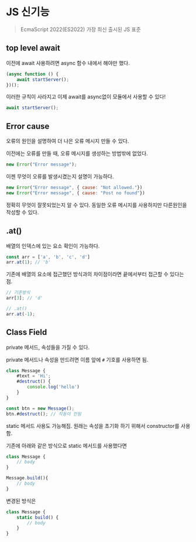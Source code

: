# JS 신기능

> EcmaScript 2022(ES2022) 가장 최신 출시된 JS 표준

## top level await

이전에 await 사용하려면 async 함수 내에서 해야만 했다.

```js
(async function () {
	await startServer();
})();
```

이러한 규칙이 사라지고 이제 await를 async없이 모듈에서 사용할 수 있다!

```js
await startServer();
```

## Error cause

오류의 원인을 설명하여 더 나은 오류 메시지 만들 수 있다.

이전에는 오류를 만들 때, 오류 메시지를 생성하는 방법밖에 없었다.

```js
new Error("Error message");
```

이젠 무엇이 오류를 발생시켰는지 설명이 가능하다.

```js
new Error("Error message", { cause: "Not allowed."})
new Error("Error message", { cause: "Post no found"})
```

정확히 무엇이 잘못되었는지 알 수 있다. 동일한 오류 메시지를 사용하지만 다른원인을 작성할 수 있다.

## .at()

배열의 인덱스에 있는 요소 확인이 가능하다.

```js
const arr = ['a', 'b', 'c', 'd']
arr.at(1); // 'b'
```

기존에 배열의 요소에 접근했던 방식과의 차이점이라면 끝에서부터 접근할 수 있다는 점.

```js
// 기존방식
arr[3]; // 'd'

// .at()
arr.at(-1);
```

## Class Field

private 메서드, 속성들을 가질 수 있다.

private 메서드나 속성을 만드려면 이름 앞에 `#` 기호를 사용하면 됨.

```js
class Message {
    #text = 'Hi';
    #destruct() {
    	console.log('hello')
	}
}

const btn = new Message();
btn.#destruct(); // 작동이 안됨
```

static 메서드 사용도 가능해짐. 원래는 속성을 초기화 하기 위해서 constructor를 사용함.

기존에 아래와 같은 방식으로 static 메서드를 사용했다면

```js
class Message {
    // body
}

Message.build(){
    // body
}
```

변경된 방식은

```js
class Message {
    static build() {
        // body
    }
}
```

